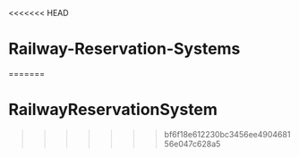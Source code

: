 <<<<<<< HEAD
# Railway-Reservation-Systems
=======
# RailwayReservationSystem
>>>>>>> bf6f18e612230bc3456ee490468156e047c628a5
